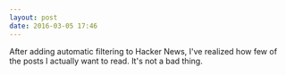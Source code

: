 ```yaml
---
layout: post
date: 2016-03-05 17:46
---
```

After adding automatic filtering to Hacker News, I've realized how few of the posts I actually want to read. It's not a bad thing.
